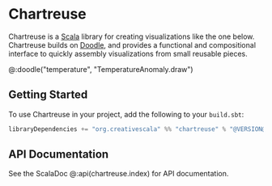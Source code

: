 # Chartreuse

Chartreuse is a [Scala][scala] library for creating visualizations like the one below. Chartreuse builds on [Doodle][doodle], and provides a functional and compositional interface to quickly assembly visualizations from small reusable pieces.

@:doodle("temperature", "TemperatureAnomaly.draw")


## Getting Started

To use Chartreuse in your project, add the following to your `build.sbt`:

```scala
libraryDependencies += "org.creativescala" %% "chartreuse" % "@VERSION@"
```


## API Documentation

See the ScalaDoc @:api(chartreuse.index) for API documentation.

[scala]: https://scala-lang.org/
[doodle]: https://creativescala.org/doodle
